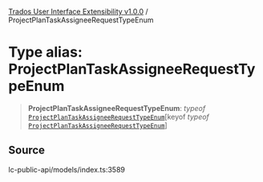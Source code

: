[Trados User Interface Extensibility v1.0.0](../wiki/globals) / ProjectPlanTaskAssigneeRequestTypeEnum

# Type alias: ProjectPlanTaskAssigneeRequestTypeEnum

> **ProjectPlanTaskAssigneeRequestTypeEnum**: *typeof* [`ProjectPlanTaskAssigneeRequestTypeEnum`](../wiki/Variable.ProjectPlanTaskAssigneeRequestTypeEnum)\[keyof *typeof* [`ProjectPlanTaskAssigneeRequestTypeEnum`](../wiki/Variable.ProjectPlanTaskAssigneeRequestTypeEnum)\]

## Source

lc-public-api/models/index.ts:3589
